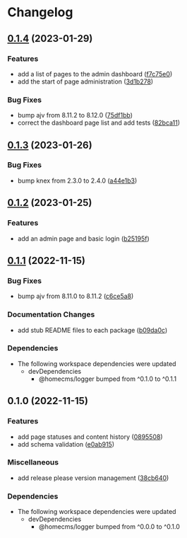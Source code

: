 # Changelog

## [0.1.4](https://github.com/homecms/homecms/compare/data-v0.1.3...data-v0.1.4) (2023-01-29)


### Features

* add a list of pages to the admin dashboard ([f7c75e0](https://github.com/homecms/homecms/commit/f7c75e0f9c9e2676f6aab22ff6543d728814933f))
* add the start of page administration ([3d1b278](https://github.com/homecms/homecms/commit/3d1b278b9200560a5ca6894d30a3b2595656eadf))


### Bug Fixes

* bump ajv from 8.11.2 to 8.12.0 ([75df1bb](https://github.com/homecms/homecms/commit/75df1bb21a0c9394c58d8ec0f2b013b6a9f40461))
* correct the dashboard page list and add tests ([82bca11](https://github.com/homecms/homecms/commit/82bca117c407c92ae993fcc1dcfc5453951f85fe))

## [0.1.3](https://github.com/homecms/homecms/compare/data-v0.1.2...data-v0.1.3) (2023-01-26)


### Bug Fixes

* bump knex from 2.3.0 to 2.4.0 ([a44e1b3](https://github.com/homecms/homecms/commit/a44e1b3833d1fc80a5b3671e57b365ea765fda44))

## [0.1.2](https://github.com/homecms/homecms/compare/data-v0.1.1...data-v0.1.2) (2023-01-25)


### Features

* add an admin page and basic login ([b25195f](https://github.com/homecms/homecms/commit/b25195fc5b2f292ad9ddf819ae04fabb901f208c))

## [0.1.1](https://github.com/homecms/homecms/compare/data-v0.1.0...data-v0.1.1) (2022-11-15)


### Bug Fixes

* bump ajv from 8.11.0 to 8.11.2 ([c6ce5a8](https://github.com/homecms/homecms/commit/c6ce5a80ad0f1aefc79d688f63a0a08c3eb0d136))


### Documentation Changes

* add stub README files to each package ([b09da0c](https://github.com/homecms/homecms/commit/b09da0c9ed9b68f47e5362bca5241fa67d7f5c3b))


### Dependencies

* The following workspace dependencies were updated
  * devDependencies
    * @homecms/logger bumped from ^0.1.0 to ^0.1.1

## 0.1.0 (2022-11-15)


### Features

* add page statuses and content history ([0895508](https://github.com/homecms/homecms/commit/089550894a3c3ac6ca967c9d868e3ece730bd237))
* add schema validation ([e0ab915](https://github.com/homecms/homecms/commit/e0ab915ffa4fb33afd40f2b0459e84eb9613ddae))


### Miscellaneous

* add release please version management ([38cb640](https://github.com/homecms/homecms/commit/38cb640b85eec2b33e9421c30fee0ea35b2c6989))


### Dependencies

* The following workspace dependencies were updated
  * devDependencies
    * @homecms/logger bumped from ^0.0.0 to ^0.1.0
